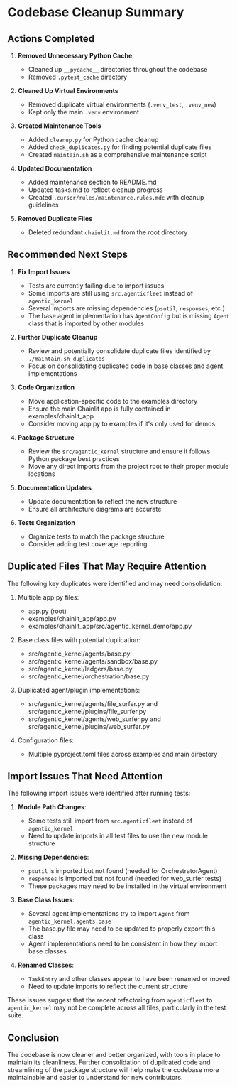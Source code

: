 # Codebase Cleanup Summary

## Actions Completed

1. **Removed Unnecessary Python Cache**
   - Cleaned up `__pycache__` directories throughout the codebase
   - Removed `.pytest_cache` directory

2. **Cleaned Up Virtual Environments**
   - Removed duplicate virtual environments (`.venv_test`, `.venv_new`)
   - Kept only the main `.venv` environment

3. **Created Maintenance Tools**
   - Added `cleanup.py` for Python cache cleanup
   - Added `check_duplicates.py` for finding potential duplicate files
   - Created `maintain.sh` as a comprehensive maintenance script

4. **Updated Documentation**
   - Added maintenance section to README.md
   - Updated tasks.md to reflect cleanup progress
   - Created `.cursor/rules/maintenance.rules.mdc` with cleanup guidelines

5. **Removed Duplicate Files**
   - Deleted redundant `chainlit.md` from the root directory

## Recommended Next Steps

1. **Fix Import Issues**
   - Tests are currently failing due to import issues
   - Some imports are still using `src.agenticfleet` instead of `agentic_kernel`
   - Several imports are missing dependencies (`psutil`, `responses`, etc.)
   - The base agent implementation has `AgentConfig` but is missing `Agent` class that is imported by other modules

2. **Further Duplicate Cleanup**
   - Review and potentially consolidate duplicate files identified by `./maintain.sh duplicates`
   - Focus on consolidating duplicated code in base classes and agent implementations

3. **Code Organization**
   - Move application-specific code to the examples directory
   - Ensure the main Chainlit app is fully contained in examples/chainlit_app
   - Consider moving app.py to examples if it's only used for demos

4. **Package Structure**
   - Review the `src/agentic_kernel` structure and ensure it follows Python package best practices
   - Move any direct imports from the project root to their proper module locations

5. **Documentation Updates**
   - Update documentation to reflect the new structure
   - Ensure all architecture diagrams are accurate

6. **Tests Organization**
   - Organize tests to match the package structure
   - Consider adding test coverage reporting

## Duplicated Files That May Require Attention

The following key duplicates were identified and may need consolidation:

1. Multiple app.py files:
   - app.py (root)
   - examples/chainlit_app/app.py
   - examples/chainlit_app/src/agentic_kernel_demo/app.py

2. Base class files with potential duplication:
   - src/agentic_kernel/agents/base.py
   - src/agentic_kernel/agents/sandbox/base.py
   - src/agentic_kernel/ledgers/base.py
   - src/agentic_kernel/orchestration/base.py

3. Duplicated agent/plugin implementations:
   - src/agentic_kernel/agents/file_surfer.py and src/agentic_kernel/plugins/file_surfer.py
   - src/agentic_kernel/agents/web_surfer.py and src/agentic_kernel/plugins/web_surfer.py

4. Configuration files:
   - Multiple pyproject.toml files across examples and main directory

## Import Issues That Need Attention

The following import issues were identified after running tests:

1. **Module Path Changes**:
   - Some tests still import from `src.agenticfleet` instead of `agentic_kernel`
   - Need to update imports in all test files to use the new module structure

2. **Missing Dependencies**:
   - `psutil` is imported but not found (needed for OrchestratorAgent)
   - `responses` is imported but not found (needed for web_surfer tests)
   - These packages may need to be installed in the virtual environment

3. **Base Class Issues**:
   - Several agent implementations try to import `Agent` from `agentic_kernel.agents.base`
   - The base.py file may need to be updated to properly export this class
   - Agent implementations need to be consistent in how they import base classes

4. **Renamed Classes**:
   - `TaskEntry` and other classes appear to have been renamed or moved
   - Need to update imports to reflect the current structure

These issues suggest that the recent refactoring from `agenticfleet` to `agentic_kernel` may not be complete across all files, particularly in the test suite.

## Conclusion

The codebase is now cleaner and better organized, with tools in place to maintain its cleanliness. Further consolidation of duplicated code and streamlining of the package structure will help make the codebase more maintainable and easier to understand for new contributors. 